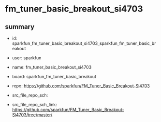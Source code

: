 # fm_tuner_basic_breakout_si4703
 
## summary 
* id: sparkfun_fm_tuner_basic_breakout_si4703_sparkfun_fm_tuner_basic_breakout
* user: sparkfun
* name: fm_tuner_basic_breakout_si4703
* board: sparkfun_fm_tuner_basic_breakout
* repo: https://github.com/sparkfun/FM_Tuner_Basic_Breakout-Si4703



* src_file_repo_sch: 
* src_file_repo_sch_link: https://github.com/sparkfun/FM_Tuner_Basic_Breakout-Si4703/tree/master/




